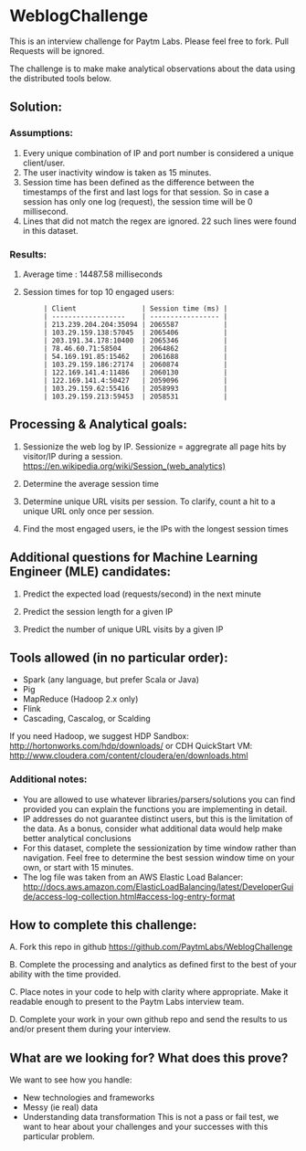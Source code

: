 # WeblogChallenge
This is an interview challenge for Paytm Labs. Please feel free to fork. Pull Requests will be ignored.

The challenge is to make make analytical observations about the data using the distributed tools below.

## Solution:

### Assumptions:
1. Every unique combination of IP and port number is considered a unique client/user.
2. The user inactivity window is taken as 15 minutes.
3. Session time has been defined as the difference between the timestamps of the first and last logs for that session. So in case a session has only one log (request), the session time will be 0 millisecond.
4. Lines that did not match the regex are ignored. 22 such lines were found in this dataset.

### Results:
1. Average time : 14487.58 milliseconds
2. Session times for top 10 engaged users: 

            | Client                | Session time (ms) |
            | ------------------    | ----------------- |
            | 213.239.204.204:35094 | 2065587           |
            | 103.29.159.138:57045  | 2065406           |
            | 203.191.34.178:10400  | 2065346           |
            | 78.46.60.71:58504     | 2064862           |
            | 54.169.191.85:15462   | 2061688           |
            | 103.29.159.186:27174  | 2060874           |
            | 122.169.141.4:11486   | 2060130           |
            | 122.169.141.4:50427   | 2059096           |
            | 103.29.159.62:55416   | 2058993           |
            | 103.29.159.213:59453  | 2058531           |
## Processing & Analytical goals:

1. Sessionize the web log by IP. Sessionize = aggregrate all page hits by visitor/IP during a session.
    https://en.wikipedia.org/wiki/Session_(web_analytics)

2. Determine the average session time

3. Determine unique URL visits per session. To clarify, count a hit to a unique URL only once per session.

4. Find the most engaged users, ie the IPs with the longest session times

## Additional questions for Machine Learning Engineer (MLE) candidates:
1. Predict the expected load (requests/second) in the next minute

2. Predict the session length for a given IP

3. Predict the number of unique URL visits by a given IP

## Tools allowed (in no particular order):
- Spark (any language, but prefer Scala or Java)
- Pig
- MapReduce (Hadoop 2.x only)
- Flink
- Cascading, Cascalog, or Scalding

If you need Hadoop, we suggest 
HDP Sandbox:
http://hortonworks.com/hdp/downloads/
or 
CDH QuickStart VM:
http://www.cloudera.com/content/cloudera/en/downloads.html


### Additional notes:
- You are allowed to use whatever libraries/parsers/solutions you can find provided you can explain the functions you are implementing in detail.
- IP addresses do not guarantee distinct users, but this is the limitation of the data. As a bonus, consider what additional data would help make better analytical conclusions
- For this dataset, complete the sessionization by time window rather than navigation. Feel free to determine the best session window time on your own, or start with 15 minutes.
- The log file was taken from an AWS Elastic Load Balancer:
http://docs.aws.amazon.com/ElasticLoadBalancing/latest/DeveloperGuide/access-log-collection.html#access-log-entry-format



## How to complete this challenge:

A. Fork this repo in github
    https://github.com/PaytmLabs/WeblogChallenge

B. Complete the processing and analytics as defined first to the best of your ability with the time provided.

C. Place notes in your code to help with clarity where appropriate. Make it readable enough to present to the Paytm Labs interview team.

D. Complete your work in your own github repo and send the results to us and/or present them during your interview.

## What are we looking for? What does this prove?

We want to see how you handle:
- New technologies and frameworks
- Messy (ie real) data
- Understanding data transformation
This is not a pass or fail test, we want to hear about your challenges and your successes with this particular problem.
